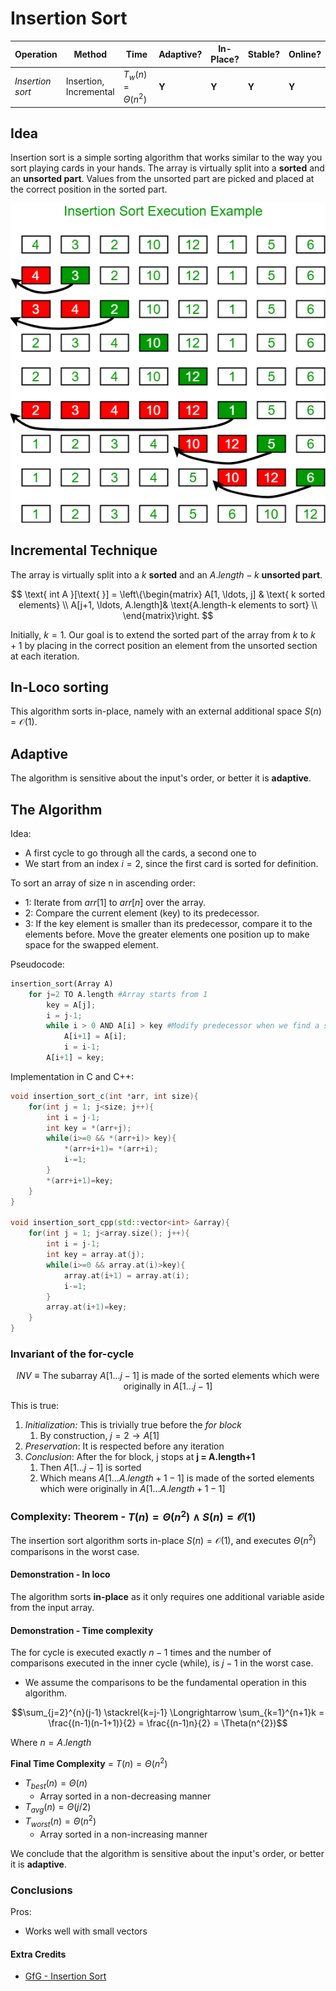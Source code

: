 # Insertion Sort

| **Operation**     | **Method**              | **Time**                    | **Adaptive?**  | **In-Place?**  | **Stable?**  | **Online?**  |
|------------------ |------------------------ |---------------------------- |--------------- |--------------- |------------- |------------- |
| _Insertion sort_  | Insertion, Incremental  | $T_{w}(n) = \Theta(n^{2})$  | **Y**          | **Y**          | **Y**        | **Y**        |

## Idea

Insertion sort is a simple sorting algorithm that works similar to the way you sort playing
cards in your hands. The array is virtually split into a **sorted** and an **unsorted part**.
Values from the unsorted part are picked and placed at the correct position in the sorted part.

![Insertion Sort](https://github.com/PayThePizzo/DataStrutucures-Algorithms/blob/main/Resources/insertionsort.png?raw=TRUE)

## Incremental Technique

The array is virtually split into a $k$ **sorted** and an $A.length-k$ **unsorted part**.

$$
\text{ int A }[\text{ }] = \left\{\begin{matrix}
A[1, \ldots, j] & \text{ k sorted elements} \\
A[j+1, \ldots, A.length]& \text{A.length-k elements to sort} \\
\end{matrix}\right.
$$

Initially, $k = 1$. Our goal is to extend the sorted part of the array from $k$ to $k+1$
by placing in the correct position an element from the unsorted section at each iteration.

## In-Loco sorting

This algorithm sorts in-place, namely with an external additional space $S(n) = \mathcal{O}(1)$.

## Adaptive

The algorithm is sensitive about the input's order, or better it is **adaptive**.

## The Algorithm

Idea:

* A first cycle to go through all the cards, a second one to
* We start from an index $i = 2$, since the first card is sorted for definition.

To sort an array of size n in ascending order:

* 1: Iterate from $arr[1]$ to $arr[n]$ over the array.
* 2: Compare the current element (key) to its predecessor.
* 3: If the key element is smaller than its predecessor, compare it to the elements before.
Move the greater elements one position up to make space for the swapped element.

Pseudocode:

```python
insertion_sort(Array A)
    for j=2 TO A.length #Array starts from 1
        key = A[j]; 
        i = j-1; 
        while i > 0 AND A[i] > key #Modify predecessor when we find a smaller element
            A[i+1] = A[i];
            i = i-1;
        A[i+1] = key;
```

Implementation in C and C++:

```cpp
void insertion_sort_c(int *arr, int size){
    for(int j = 1; j<size; j++){
        int i = j-1;
        int key = *(arr+j);
        while(i>=0 && *(arr+i)> key){
            *(arr+i+1)= *(arr+i);
            i-=1;
        }
        *(arr+i+1)=key;
    }
}

void insertion_sort_cpp(std::vector<int> &array){
    for(int j = 1; j<array.size(); j++){
        int i = j-1;
        int key = array.at(j);
        while(i>=0 && array.at(i)>key){
            array.at(i+1) = array.at(i);
            i-=1;
        }
        array.at(i+1)=key;
    }
}
```

### Invariant of the for-cycle

$$INV \equiv \text{The subarray } A[1 \ldots j-1] \text{ is made of the sorted elements which were originally in } A[1 \ldots j-1]$$

This is true:

1) _Initialization:_ This is trivially true before the *for block*
   1) By construction, $j=2 \rightarrow A[1]$
2) _Preservation_: It is respected before any iteration
3) _Conclusion_: After the for block, j stops at **j = A.length+1**
   1) Then $A[1 \ldots j-1]$ is sorted
   2) Which means $A[1 \ldots A.length + 1-1]$ is made of the sorted elements which were originally in $A[1 \ldots A.length+1-1]$

### Complexity: Theorem - $T(n) = \Theta(n^{2}) \wedge S(n) = \mathcal{O}(1)$

The insertion sort algorithm sorts in-place $S(n) = \mathcal{O}(1)$, and executes $\Theta(n^{2})$ comparisons in
the worst case.

#### Demonstration - In loco

The algorithm sorts **in-place** as it only requires one additional variable aside from the input array.

#### Demonstration - Time complexity

The for cycle is executed exactly $n-1$ times and the number of comparisons executed in the inner cycle (while),
is $j-1$ in the worst case.

* We assume the comparisons to be the fundamental operation in this algorithm.

$$\sum_{j=2}^{n}(j-1) \stackrel{k=j-1} \Longrightarrow \sum_{k=1}^{n+1}k = \frac{(n-1)(n-1+1)}{2} = \frac{(n-1)n}{2} = \Theta(n^{2})$$

Where $n = A.length$

**Final Time Complexity** = $T(n) = \Theta(n^{2})$

* $T_{best}(n) =  \Theta(n)$
  * Array sorted in a non-decreasing manner
* $T_{avg}(n) = \Theta(j/2)$
* $T_{worst}(n) =  \Theta(n^{2})$
  * Array sorted in a non-increasing manner

We conclude that the algorithm is sensitive about the input's order, or better it is **adaptive**.

### Conclusions

Pros:

* Works well with small vectors

#### Extra Credits

* [GfG - Insertion Sort](https://www.geeksforgeeks.org/insertion-sort/)
